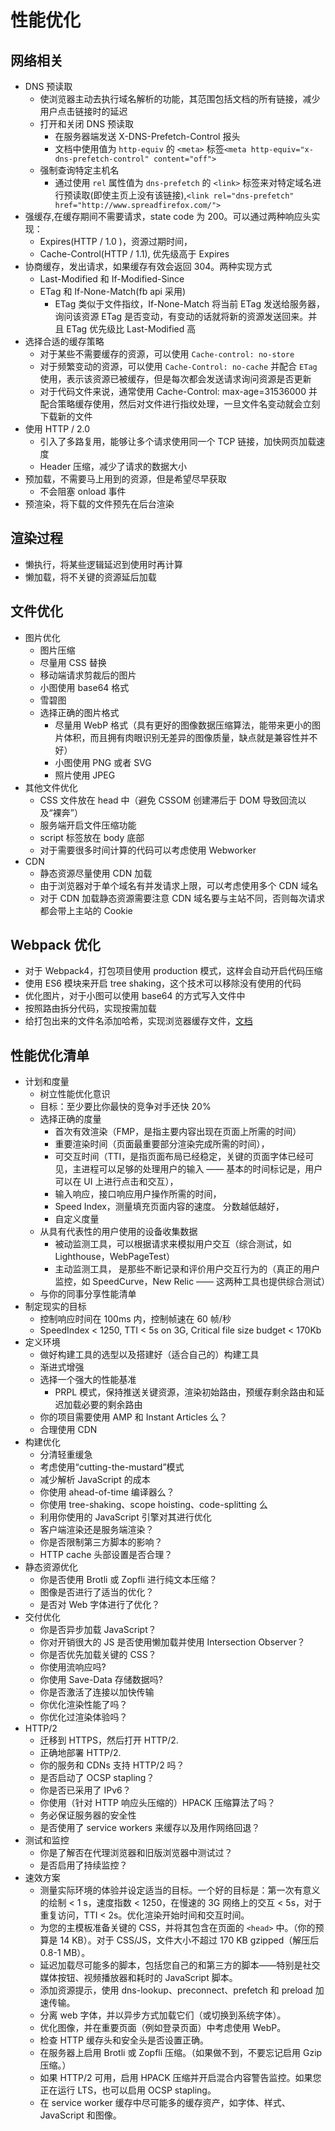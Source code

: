 # 性能优化

## 网络相关

- DNS 预读取
  - 使浏览器主动去执行域名解析的功能，其范围包括文档的所有链接，减少用户点击链接时的延迟
  - 打开和关闭 DNS 预读取
    - 在服务器端发送 X-DNS-Prefetch-Control 报头
    - 文档中使用值为 `http-equiv` 的 `<meta>` 标签`<meta http-equiv="x-dns-prefetch-control" content="off">`
  - 强制查询特定主机名
    - 通过使用 `rel` 属性值为 `dns-prefetch` 的 `<link>` 标签来对特定域名进行预读取(即使主页上没有该链接),`<link rel="dns-prefetch" href="http://www.spreadfirefox.com/">`
- 强缓存,在缓存期间不需要请求，state code 为 200。可以通过两种响应头实现：
  - Expires(HTTP / 1.0 )，资源过期时间，
  - Cache-Control(HTTP / 1.1), 优先级高于 Expires
- 协商缓存，发出请求，如果缓存有效会返回 304。两种实现方式
  - Last-Modified 和 If-Modified-Since
  - ETag 和 If-None-Match(fb api 采用)
    - ETag 类似于文件指纹，If-None-Match 将当前 ETag 发送给服务器，询问该资源 ETag 是否变动，有变动的话就将新的资源发送回来。并且 ETag 优先级比 Last-Modified 高
- 选择合适的缓存策略
  - 对于某些不需要缓存的资源，可以使用 `Cache-control: no-store`
  - 对于频繁变动的资源，可以使用 `Cache-Control: no-cache` 并配合 `ETag` 使用，表示该资源已被缓存，但是每次都会发送请求询问资源是否更新
  - 对于代码文件来说，通常使用 Cache-Control: max-age=31536000 并配合策略缓存使用，然后对文件进行指纹处理，一旦文件名变动就会立刻下载新的文件
- 使用 HTTP / 2.0
  - 引入了多路复用，能够让多个请求使用同一个 TCP 链接，加快网页加载速度
  - Header 压缩，减少了请求的数据大小
- 预加载，不需要马上用到的资源，但是希望尽早获取
  - 不会阻塞 onload 事件
- 预渲染，将下载的文件预先在后台渲染

## 渲染过程

- 懒执行，将某些逻辑延迟到使用时再计算
- 懒加载，将不关键的资源延后加载

## 文件优化

- 图片优化
  - 图片压缩
  - 尽量用 CSS 替换
  - 移动端请求剪裁后的图片
  - 小图使用 base64 格式
  - 雪碧图
  - 选择正确的图片格式
    - 尽量用 WebP 格式（具有更好的图像数据压缩算法，能带来更小的图片体积，而且拥有肉眼识别无差异的图像质量，缺点就是兼容性并不好）
    - 小图使用 PNG 或者 SVG
    - 照片使用 JPEG
- 其他文件优化
  - CSS 文件放在 head 中（避免 CSSOM 创建滞后于 DOM 导致回流以及“裸奔”）
  - 服务端开启文件压缩功能
  - script 标签放在 body 底部
  - 对于需要很多时间计算的代码可以考虑使用 Webworker
- CDN
  - 静态资源尽量使用 CDN 加载
  - 由于浏览器对于单个域名有并发请求上限，可以考虑使用多个 CDN 域名
  - 对于 CDN 加载静态资源需要注意 CDN 域名要与主站不同，否则每次请求都会带上主站的 Cookie

## Webpack 优化

- 对于 Webpack4，打包项目使用 production 模式，这样会自动开启代码压缩
- 使用 ES6 模块来开启 tree shaking，这个技术可以移除没有使用的代码
- 优化图片，对于小图可以使用 base64 的方式写入文件中
- 按照路由拆分代码，实现按需加载
- 给打包出来的文件名添加哈希，实现浏览器缓存文件，[文档](https://webpack.docschina.org/guides/caching/)

## 性能优化清单

- 计划和度量
  - 树立性能优化意识
  - 目标：至少要比你最快的竞争对手还快 20%
  - 选择正确的度量
    - 首次有效渲染（FMP，是指主要内容出现在页面上所需的时间）
    - 重要渲染时间（页面最重要部分渲染完成所需的时间），
    - 可交互时间（TTI，是指页面布局已经稳定，关键的页面字体已经可见，主进程可以足够的处理用户的输入 —— 基本的时间标记是，用户可以在 UI 上进行点击和交互），
    - 输入响应，接口响应用户操作所需的时间，
    - Speed Index，测量填充页面内容的速度。 分数越低越好，
    - 自定义度量
  - 从具有代表性的用户使用的设备收集数据
    - 被动监测工具，可以根据请求来模拟用户交互（综合测试，如 Lighthouse，WebPageTest）
    - 主动监测工具， 是那些不断记录和评价用户交互行为的（真正的用户监控，如 SpeedCurve，New Relic —— 这两种工具也提供综合测试）
  - 与你的同事分享性能清单
- 制定现实的目标
  - 控制响应时间在 100ms 内，控制帧速在 60 帧/秒
  - SpeedIndex < 1250, TTI < 5s on 3G, Critical file size budget < 170Kb
- 定义环境
  - 做好构建工具的选型以及搭建好（适合自己的）构建工具
  - 渐进式增强
  - 选择一个强大的性能基准
    - PRPL 模式，保持推送关键资源，渲染初始路由，预缓存剩余路由和延迟加载必要的剩余路由
  - 你的项目需要使用 AMP 和 Instant Articles 么？
  - 合理使用 CDN
- 构建优化
  - 分清轻重缓急
  - 考虑使用“cutting-the-mustard”模式
  - 减少解析 JavaScript 的成本
  - 你使用 ahead-of-time 编译器么？
  - 你使用 tree-shaking、scope hoisting、code-splitting 么
  - 利用你使用的 JavaScript 引擎对其进行优化
  - 客户端渲染还是服务端渲染？
  - 你是否限制第三方脚本的影响？
  - HTTP cache 头部设置是否合理？
- 静态资源优化
  - 你是否使用 Brotli 或 Zopfli 进行纯文本压缩？
  - 图像是否进行了适当的优化？
  - 是否对 Web 字体进行了优化？
- 交付优化
  - 你是否异步加载 JavaScript？
  - 你对开销很大的 JS 是否使用懒加载并使用 Intersection Observer？
  - 你是否优先加载关键的 CSS？
  - 你使用流响应吗?
  - 你使用 Save-Data 存储数据吗?
  - 你是否激活了连接以加快传输
  - 你优化渲染性能了吗？
  - 你优化过渲染体验吗？
- HTTP/2
  - 迁移到 HTTPS，然后打开 HTTP/2.
  - 正确地部署 HTTP/2.
  - 你的服务和 CDNs 支持 HTTP/2 吗？
  - 是否启动了 OCSP stapling？
  - 你是否已采用了 IPv6？
  - 你使用（针对 HTTP 响应头压缩的）HPACK 压缩算法了吗？
  - 务必保证服务器的安全性
  - 是否使用了 service workers 来缓存以及用作网络回退？
- 测试和监控
  - 你是了解否在代理浏览器和旧版浏览器中测试过？
  - 是否启用了持续监控？
- 速效方案
  - 测量实际环境的体验并设定适当的目标。一个好的目标是：第一次有意义的绘制 < 1 s，速度指数 < 1250，在慢速的 3G 网络上的交互 < 5s，对于重复访问，TTI < 2s。优化渲染开始时间和交互时间。
  - 为您的主模板准备关键的 CSS，并将其包含在页面的 `<head>` 中。（你的预算是 14 KB）。对于 CSS/JS，文件大小不超过 170 KB gzipped（解压后 0.8-1 MB）。
  - 延迟加载尽可能多的脚本，包括您自己的和第三方的脚本——特别是社交媒体按钮、视频播放器和耗时的 JavaScript 脚本。
  - 添加资源提示，使用 dns-lookup、preconnect、prefetch 和 preload 加速传输。
  - 分离 web 字体，并以异步方式加载它们（或切换到系统字体）。
  - 优化图像，并在重要页面（例如登录页面）中考虑使用 WebP。
  - 检查 HTTP 缓存头和安全头是否设置正确。
  - 在服务器上启用 Brotli 或 Zopfli 压缩。（如果做不到，不要忘记启用 Gzip 压缩。）
  - 如果 HTTP/2 可用，启用 HPACK 压缩并开启混合内容警告监控。如果您正在运行 LTS，也可以启用 OCSP stapling。
  - 在 service worker 缓存中尽可能多的缓存资产，如字体、样式、JavaScript 和图像。
